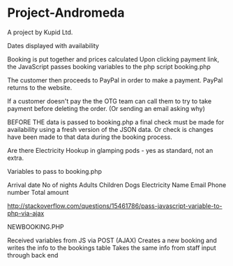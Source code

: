 # Project-Andromeda
A project by Kupid Ltd.

Dates displayed with availability


Booking is put together and prices calculated
Upon clicking payment link, the JavaScript passes booking variables to the php script booking.php

The customer then proceeds to PayPal in order to make a payment.  PayPal returns to the website.

If a customer doesn't pay the the OTG team can call them to try to take payment before deleting the order. (Or sending an email asking why)


BEFORE THE data is passed to booking.php a final check must be made for availability using a fresh version of the JSON data. Or check is changes have been made to that data during the booking process.

Are there Electricity Hookup in glamping pods - yes as standard, not an extra.

Variables to pass to booking.php

Arrival date
No of nights
Adults
Children
Dogs
Electricity
Name
Email
Phone number
Total amount

http://stackoverflow.com/questions/15461786/pass-javascript-variable-to-php-via-ajax

NEWBOOKING.PHP

Received variables from JS via POST (AJAX)
Creates a new booking and writes the info to the bookings table
Takes the same info from staff input through back end